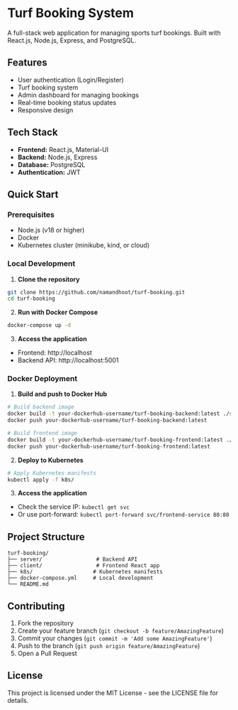 # Turf Booking System

A full-stack web application for managing sports turf bookings. Built with React.js, Node.js, Express, and PostgreSQL.

## Features

- User authentication (Login/Register)
- Turf booking system
- Admin dashboard for managing bookings
- Real-time booking status updates
- Responsive design

## Tech Stack

- **Frontend:** React.js, Material-UI
- **Backend:** Node.js, Express
- **Database:** PostgreSQL
- **Authentication:** JWT

## Quick Start

### Prerequisites

- Node.js (v18 or higher)
- Docker
- Kubernetes cluster (minikube, kind, or cloud)

### Local Development

1. **Clone the repository**
```bash
git clone https://github.com/namandhoot/turf-booking.git
cd turf-booking
```

2. **Run with Docker Compose**
```bash
docker-compose up -d
```

3. **Access the application**
- Frontend: http://localhost
- Backend API: http://localhost:5001

### Docker Deployment

1. **Build and push to Docker Hub**
```bash
# Build backend image
docker build -t your-dockerhub-username/turf-booking-backend:latest ./server
docker push your-dockerhub-username/turf-booking-backend:latest

# Build frontend image
docker build -t your-dockerhub-username/turf-booking-frontend:latest ./client
docker push your-dockerhub-username/turf-booking-frontend:latest
```

2. **Deploy to Kubernetes**
```bash
# Apply Kubernetes manifests
kubectl apply -f k8s/
```

3. **Access the application**
- Check the service IP: `kubectl get svc`
- Or use port-forward: `kubectl port-forward svc/frontend-service 80:80`

## Project Structure

```
turf-booking/
├── server/                 # Backend API
├── client/                 # Frontend React app
├── k8s/                   # Kubernetes manifests
├── docker-compose.yml     # Local development
└── README.md
```

## Contributing

1. Fork the repository
2. Create your feature branch (`git checkout -b feature/AmazingFeature`)
3. Commit your changes (`git commit -m 'Add some AmazingFeature'`)
4. Push to the branch (`git push origin feature/AmazingFeature`)
5. Open a Pull Request

## License

This project is licensed under the MIT License - see the LICENSE file for details.
